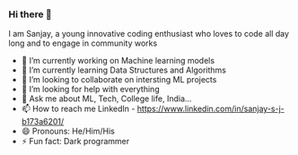 ### Hi there 👋

I am Sanjay, a young innovative coding enthusiast who loves to code all day long and to engage in community works

- 🔭 I’m currently working on Machine learning models
- 🌱 I’m currently learning Data Structures and Algorithms
- 👯 I’m looking to collaborate on intersting ML projects
- 🤔 I’m looking for help with everything
- 💬 Ask me about ML, Tech, College life, India...
- 📫 How to reach me    LinkedIn - https://www.linkedin.com/in/sanjay-s-j-b173a6201/
- 😄 Pronouns: He/Him/His
- ⚡ Fun fact: Dark programmer

